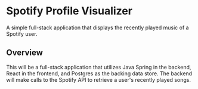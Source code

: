 # Spotify Profile Visualizer

A simple full-stack application that displays the recently played music of a Spotify user.

## Overview

This will be a full-stack application that utilizes Java Spring in the backend, React in the frontend, and Postgres as the backing data store.
The backend will make calls to the Spotify API to retrieve a user's recently played songs.

